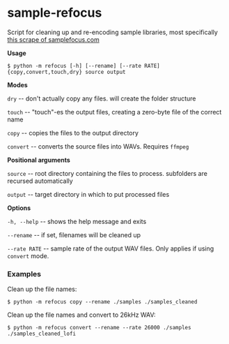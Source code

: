 # sample-refocus
Script for cleaning up and re-encoding sample libraries, most specifically [this scrape of samplefocus.com](https://maia.crimew.gay/samples/)

**Usage**

```
$ python -m refocus [-h] [--rename] [--rate RATE] {copy,convert,touch,dry} source output
```

**Modes**

`dry` -- don't actually copy any files. will create the folder structure

`touch` -- "touch"-es the output files, creating a zero-byte file of the correct name

`copy` -- copies the files to the output directory

`convert` -- converts the source files into WAVs. Requires `ffmpeg`

**Positional arguments**

`source`  -- root directory containing the files to process. subfolders are recursed automatically

`output` -- target directory in which to put processed files

**Options**

`-h, --help` -- shows the help message and exits

`--rename` -- if set, filenames will be cleaned up

`--rate RATE` -- sample rate of the output WAV files. Only applies if using `convert` mode. 



### Examples

Clean up the file names:

```
$ python -m refocus copy --rename ./samples ./samples_cleaned
```

Clean up the file names and convert to 26kHz WAV:

```
$ python -m refocus convert --rename --rate 26000 ./samples ./samples_cleaned_lofi
```

